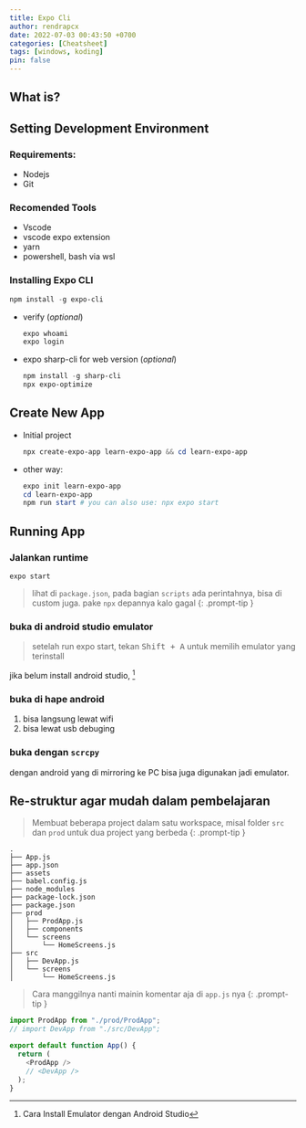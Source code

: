 ```yaml
---
title: Expo Cli
author: rendrapcx
date: 2022-07-03 00:43:50 +0700
categories: [Cheatsheet]
tags: [windows, koding]
pin: false
---
```

## What is?

## Setting Development Environment

### Requirements:
- Nodejs
- Git

### Recomended Tools
- Vscode
- vscode expo extension
- yarn
- powershell, bash via wsl

### Installing Expo CLI
```powershell
npm install -g expo-cli
```

- verify (*optional*)
  ```powershell
  expo whoami
  expo login
  ```

- expo sharp-cli for web version (*optional*)
  ```powershell
  npm install -g sharp-cli
  npx expo-optimize
  ```

## Create New App

- Initial project
  ```powershell
  npx create-expo-app learn-expo-app && cd learn-expo-app
  ```

- other way:
  ```powershell
  expo init learn-expo-app
  cd learn-expo-app
  npm run start # you can also use: npx expo start
  ```  

## Running App
### Jalankan runtime
```
expo start
```
> lihat di `package.json`, pada bagian `scripts` ada perintahnya, bisa di custom juga. pake `npx` depannya kalo gagal
{: .prompt-tip }

### buka di android studio emulator
> setelah run expo start, tekan <kbd>Shift + A</kbd> untuk memilih emulator yang terinstall

jika belum install android studio, [^install]

### buka di hape android
1. bisa langsung lewat wifi
2. bisa lewat usb debuging

### buka dengan `scrcpy`
dengan android yang di mirroring ke PC bisa juga digunakan jadi emulator.




## Re-struktur agar mudah dalam pembelajaran
> Membuat beberapa project dalam satu workspace, misal folder `src` dan `prod` untuk dua project yang berbeda
{: .prompt-tip }

```
.
├── App.js
├── app.json
├── assets
├── babel.config.js
├── node_modules
├── package-lock.json
├── package.json
├── prod
│   ├── ProdApp.js
│   ├── components
│   └── screens
│       └── HomeScreens.js
├── src
│   ├── DevApp.js
│   └── screens
│       └── HomeScreens.js
```

> Cara manggilnya nanti mainin komentar aja di `app.js` nya
{: .prompt-tip }


```javascript
import ProdApp from "./prod/ProdApp";
// import DevApp from "./src/DevApp";

export default function App() {
  return (
    <ProdApp />
    // <DevApp />
  );
}

```

[^install]: Cara Install Emulator dengan Android Studio